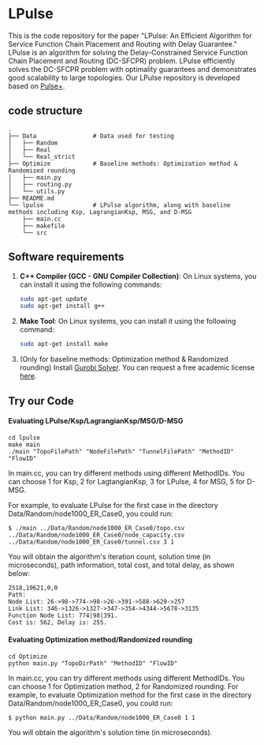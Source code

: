 # LPulse
This is the code repository for the paper "LPulse: An Efficient Algorithm for Service Function Chain Placement and Routing with Delay Guarantee." LPulse is an algorithm for solving the Delay-Constrained Service Function Chain Placement and Routing (DC-SFCPR) problem. LPulse efficiently solves the DC-SFCPR problem with optimality guarantees and demonstrates good scalability to large topologies. Our LPulse repository is developed based on [Pulse+](https://github.com/nothepeople/drcr.git).

## code structure
```
.
├── Data                # Data used for testing
│   ├── Random
│   ├── Real
│   └── Real_strict
├── Optimize            # Baseline methods: Optimization method & Randomized rounding
│   ├── main.py
│   ├── routing.py
│   └── utils.py
├── README.md
└── lpulse              # LPulse algorithm, along with baseline methods including Ksp, LagrangianKsp, MSG, and D-MSG
    ├── main.cc
    ├── makefile
    └── src
```

## Software requirements
1. **C++ Compiler (GCC - GNU Compiler Collection)**: On Linux systems, you can install it using the following commands:
   ```bash
   sudo apt-get update
   sudo apt-get install g++
   ```

2. **Make Tool**: On Linux systems, you can install it using the following command:
   ```bash
   sudo apt-get install make
   ```
3. (Only for baseline methods: Optimization method & Randomized rounding) Install [Gurobi Solver](https://www.gurobi.com). You can request a free academic license [here](https://www.gurobi.com/academia/academic-program-and-licenses/).

## Try our Code
#### Evaluating LPulse/Ksp/LagrangianKsp/MSG/D-MSG
```
cd lpulse
make main
./main "TopoFilePath" "NodeFilePath" "TunnelFilePath" "MethodID" "FlowID"
```
In main.cc, you can try different methods using different MethodIDs.  You can choose 1 for Ksp, 2 for LagtangianKsp, 3 for LPulse, 4 for MSG, 5 for D-MSG.


For example, to evaluate LPulse for the first case in the directory Data/Random/node1000_ER_Case0, you could run:
```
$ ./main ../Data/Random/node1000_ER_Case0/topo.csv ../Data/Random/node1000_ER_Case0/node_capacity.csv ../Data/Random/node1000_ER_Case0/tunnel.csv 3 1
```
You will obtain the algorithm's iteration count, solution time (in microseconds), path information, total cost, and total delay, as shown below:
```
2518,19621,0,0
Path:
Node List: 26->98->774->98->26->391->588->629->257
Link List: 346->1326->1327->347->354->4344->5678->3135
Function Node List: 774|98|391.
Cost is: 562, Delay is: 255.
```
#### Evaluating Optimization method/Randomized rounding
```
cd Optimize
python main.py "TopoDirPath" "MethodID" "FlowID"
```
In main.cc, you can try different methods using different MethodIDs.  You can choose 1 for Optimization method, 2 for Randomized rounding.
For example, to evaluate Optimization method for the first case in the directory Data/Random/node1000_ER_Case0, you could run:
```
$ python main.py ../Data/Random/node1000_ER_Case0 1 1
```
You will obtain the algorithm's solution time (in microseconds).